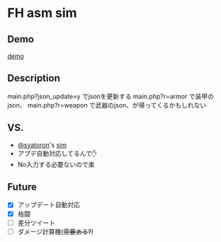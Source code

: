 FH asm sim
====

## Demo

[demo](https://github.com/og24715/fh-sim/blob/images/demo.gif?raw=true)

## Description

main.php?json_update=y でjsonを更新する
main.php?r=armor で装甲のjson、
main.php?r=weapon で武器のjson、が帰ってくるかもしれない

## VS. 

- [@syatoron](https://twitter.com/syatoron/)'s [sim](https://twitter.com/syatoron/status/766142544015007744)
 - アプデ自動対応してるんで✋
 - No入力する必要ないので楽

## Future

- [x] アップデート自動対応
- [x] 格闘
- [ ] 差分ツイート
- [ ] ダメージ計算機(~~需要ある?~~)
